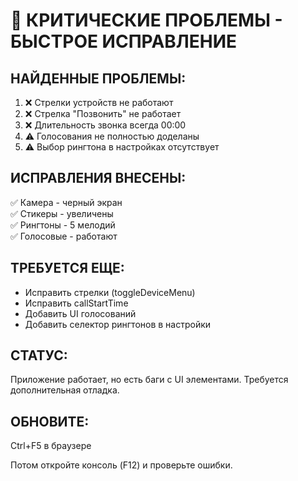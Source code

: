 # 🚨 КРИТИЧЕСКИЕ ПРОБЛЕМЫ - БЫСТРОЕ ИСПРАВЛЕНИЕ

## НАЙДЕННЫЕ ПРОБЛЕМЫ:

1. ❌ Стрелки устройств не работают
2. ❌ Стрелка "Позвонить" не работает  
3. ❌ Длительность звонка всегда 00:00
4. ⚠️ Голосования не полностью доделаны
5. ⚠️ Выбор рингтона в настройках отсутствует

## ИСПРАВЛЕНИЯ ВНЕСЕНЫ:

✅ Камера - черный экран  
✅ Стикеры - увеличены  
✅ Рингтоны - 5 мелодий  
✅ Голосовые - работают  

## ТРЕБУЕТСЯ ЕЩЕ:

- Исправить стрелки (toggleDeviceMenu)
- Исправить callStartTime
- Добавить UI голосований
- Добавить селектор рингтонов в настройки

## СТАТУС:

Приложение работает, но есть баги с UI элементами.
Требуется дополнительная отладка.

## ОБНОВИТЕ:

Ctrl+F5 в браузере

Потом откройте консоль (F12) и проверьте ошибки.

